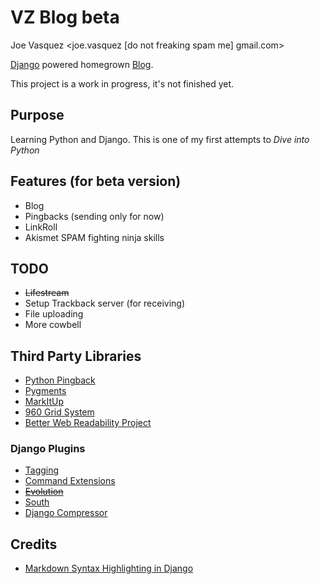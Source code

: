 # VZ Blog beta

Joe Vasquez <joe.vasquez [do not freaking spam me] gmail.com>

[Django](http://djangoproject.com "Django") powered homegrown [Blog](http://en.wikipedia.org/wiki/Blog "Blog").

This project is a work in progress, it's not finished yet.

## Purpose

Learning Python and Django.  This is one of my first attempts to *Dive into Python*

## Features (for beta version)

* Blog
* Pingbacks (sending only for now)
* LinkRoll
* Akismet SPAM fighting ninja skills

## TODO

* <del>Lifestream</del>
* Setup Trackback server (for receiving)
* File uploading
* More cowbell

## Third Party Libraries

* [Python Pingback](http://mathieu.fenniak.net/python-pingback-library/ "Python Pingback")
* [Pygments](http://pygments.org/ "Python Pygments")
* [MarkItUp](http://markitup.jaysalvat.com/home/)
* [960 Grid System](http://960.gs/ "960 Grid System")
* [Better Web Readability Project](http://code.google.com/p/better-web-readability-project/ "Better Web Readability Project")

### Django Plugins

* [Tagging](http://code.google.com/p/django-tagging/ "Django Tagging")
* [Command Extensions](http://code.google.com/p/django-command-extensions/ "Django Command Extensions")
* <del>[Evolution](http://code.google.com/p/django-evolution/ "Django Evolution")</del>
* [South](http://south.aeracode.org/  "Django South")
* [Django Compressor](http://github.com/mintchaos/django_compressor "Django Compressor")

## Credits

* [Markdown Syntax Highlighting in Django](http://www.martin-geber.com/thought/2007/10/27/markdown-syntax-highlighting-django/ "Markdown Syntax Highlighting in Django")
